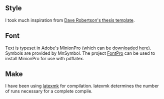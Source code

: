 ## Style

I took much inspiration from [Dave Robertson's thesis template](https://mas-gitlab.ncl.ac.uk/b0036119/thesis-template).

## Font

Text is typeset in Adobe's MinionPro (which can be [downloaded here](https://www.wfonts.com/font/minion-pro)). Symbols are provided by MnSymbol. The project [FontPro](https://github.com/sebschub/FontPro) can be used to install MinionPro for use with pdflatex.

## Make

I have been using [latexmk](http://mirror.ox.ac.uk/sites/ctan.org/support/latexmk/latexmk.pdf) for compilation. latexmk determines the number of runs necessary for a complete compile.

